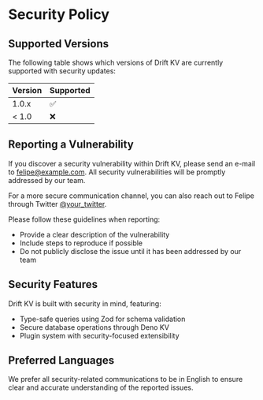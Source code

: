 # Security Policy

## Supported Versions

The following table shows which versions of Drift KV are currently supported with security updates:

| Version | Supported          |
| ------- | ------------------ |
| 1.0.x   | :white_check_mark: |
| < 1.0   | :x:                |

## Reporting a Vulnerability

If you discover a security vulnerability within Drift KV, please send an e-mail to [felipe@example.com](mailto:felipe@example.com). All security vulnerabilities will be promptly addressed by our team.

For a more secure communication channel, you can also reach out to Felipe through Twitter [@your_twitter](https://twitter.com/your_twitter).

Please follow these guidelines when reporting:

- Provide a clear description of the vulnerability
- Include steps to reproduce if possible
- Do not publicly disclose the issue until it has been addressed by our team

## Security Features

Drift KV is built with security in mind, featuring:

- Type-safe queries using Zod for schema validation
- Secure database operations through Deno KV
- Plugin system with security-focused extensibility

## Preferred Languages

We prefer all security-related communications to be in English to ensure clear and accurate understanding of the reported issues.
